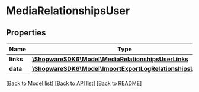 # MediaRelationshipsUser

## Properties
Name | Type | Description | Notes
------------ | ------------- | ------------- | -------------
**links** | [**\ShopwareSDK6\Model\MediaRelationshipsUserLinks**](MediaRelationshipsUserLinks.md) |  | [optional] 
**data** | [**\ShopwareSDK6\Model\ImportExportLogRelationshipsUserData**](ImportExportLogRelationshipsUserData.md) |  | [optional] 

[[Back to Model list]](../../README.md#documentation-for-models) [[Back to API list]](../../README.md#documentation-for-api-endpoints) [[Back to README]](../../README.md)

